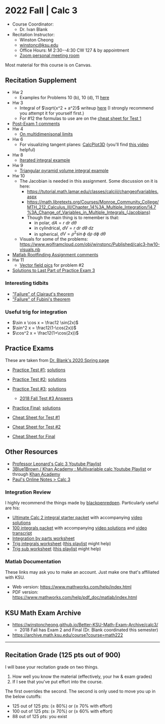 # 2022 Fall | Calc 3

<style>
 a:visited {
  color: darkorchid
 }
</style>

* Course Coordinator:
  * Dr. Ivan Blank
* Recitation Instructor:
  * Winston Cheong
  * winstonc@ksu.edu
  * Office Hours: M 2:30--4:30 CW 127 & by appointment
  * [Zoom personal meeting room](https://ksu.zoom.us/j/2293865582?pwd=Z0dqUTQrUSt6THRBOW41SG43aitmdz09)

Most material for this course is on Canvas.

## Recitation Supplement

* Hw 2
  * Examples for Problems 10 (b), 10 (d), 11 [here](https://www.overleaf.com/read/ynfvpfmwvfwr)
* Hw 3
  * Integral of $\sqrt{x^2 + a^2}$ writeup [here](https://www.overleaf.com/read/nzhzfwfwrxkc) (I strongly recommend you attempt it for yourself first.)
  * For #12 the formulas to use are on the [cheat sheet for Test 1](https://www.math.ksu.edu/~blanki/CheatT1.pdf)
* [Post-Exam 1 comments](https://www.overleaf.com/read/scmbncvbjthz)
* Hw 4
  * [On multidimenisonal limits](https://www.overleaf.com/read/nhwjrjhjgwsz)
* Hw 6
  * For visualizing tangent planes: [CalcPlot3D](https://c3d.libretexts.org/CalcPlot3D/index.html#) (you'll find [this video](https://www.youtube.com/watch?v=KzQuvEXoDI0) helpful)
* Hw 8
  * [Iterated integral example](https://www.overleaf.com/read/zrfvzpmxhfst)
* Hw 9
  * [Triangular pyramid volume integral example](https://www.overleaf.com/read/mmdjwxfpmqkj)
* Hw 10
  * The Jacobian is needed in this assignment. Some discussion on it is here:
    * <https://tutorial.math.lamar.edu/classes/calciii/changeofvariables.aspx>
    * <https://math.libretexts.org/Courses/Monroe_Community_College/MTH_212_Calculus_III/Chapter_14%3A_Multiple_Integration/14.7%3A_Change_of_Variables_in_Multiple_Integrals_(Jacobians)>
    * Though the main thing is to remember is that:
      * in polar, $dA = r \ dr\ d\theta$
      * in cylindrical, $dV = r\ dr\ d\theta \ dz$
      * in spherical, $dV = \rho^2 \sin \phi \ d\rho \ d\phi \ d\theta$
  * Visuals for some of the problems: <https://www.wolframcloud.com/obj/winstonc/Published/calc3-hw10-visuals.nb>
* [Matlab Rootfinding Assignment comments](https://www.overleaf.com/read/zvbktkmnqsjp)
* Hw 11
  * [Vector field pics](vect-field-pics.pdf) for problem #2
* [Solutions to Last Part of Practice Exam 3](https://www.overleaf.com/read/kzbhfhvbkfqy)

### Interesting tidbits

* ["Failure" of Clairaut's theorem](https://calculus.subwiki.org/wiki/Failure_of_Clairaut%27s_theorem_where_both_mixed_partials_are_defined_but_not_equal)
* ["Failure" of Fubini's theorem](https://math.jhu.edu/~jmb/note/nofub.pdf)

### Useful trig for integration

* $\sin x \cos x = \frac12 \sin(2x)$
* $\sin^2 x = \frac12(1-\cos(2x))$
* $\cos^2 x = \frac12(1+\cos(2x))$

## Practice Exams

These are taken from [Dr. Blank's 2020 Spring page](https://www.math.ksu.edu/~blanki/indexM222Spring2020.html)

* [Practice Test #1](Prac1.pdf); [solutions](AnsPrac1.pdf)
* [Practice Test #2](Prac2F18.pdf); [solutions](AnsPrac2Combined.pdf)
* [Practice Test #3](Prac3F15.pdf); [solutions](AnsPrac3.pdf)
  * [2018 Fall Test #3 Answers](AnsT3.pdf)
* [Practice Final](PracFin.pdf); [solutions](AnsPracFin.pdf)

* [Cheat Sheet for Test #1](Cheat1.pdf)
* [Cheat Sheet for Test #2](CheatT2.pdf)
* [Cheat Sheet for Final](FinalCheatSheet.pdf)

## Other Resources

* [Professor Leonard's Calc 3 Youtube Playlist](https://www.youtube.com/playlist?list=PLDesaqWTN6ESk16YRmzuJ8f6-rnuy0Ry7)
* [3Blue1Brown / Khan Academy : Multivariable calc Youtube Playlist](https://www.youtube.com/playlist?list=PLSQl0a2vh4HC5feHa6Rc5c0wbRTx56nF7) or through [Khan Academy](https://www.khanacademy.org/math/multivariable-calculus)
* [Paul's Online Notes > Calc 3](https://tutorial.math.lamar.edu/classes/calciii/calciii.aspx)

### Integration Review

I highly recommend the things made by [blackpenredpen](https://www.blackpenredpen.com/calc2).
Particularly useful are his:

* [Ultimate Calc 2 integral starter packet](https://www.blackpenredpen.com/_files/ugd/287ba5_434067d1e62c46c184065780349cd084.pdf) with accompanying [video solutions](https://www.youtube.com/watch?v=XOUwIdufY9Y)
* [100 integrals packet](https://www.blackpenredpen.com/_files/ugd/287ba5_9809e0bcf44548b79263bf7e0c70ad17.pdf) with accompanying [video solutions](https://www.youtube.com/watch?v=dgm4-3-Iv3s) and [video transcript](https://www.blackpenredpen.com/_files/ugd/287ba5_62e3789012b14a77ae31c0986f993ecc.pdf)
* [Integration by parts worksheet](https://www.blackpenredpen.com/_files/ugd/287ba5_472a69bac7d74d3ab272d0dd6bccd170.pdf)
* [Trig integrals worksheet](https://www.blackpenredpen.com/_files/ugd/287ba5_4c6cd42fbf9a4cc58be455f39ef6267e.pdf) ([this playlist](https://www.youtube.com/playlist?list=PLj7p5OoL6vGyKrScQeswVIq5ud2Ui5wwX) might help)
* [Trig sub worksheet](https://www.blackpenredpen.com/_files/ugd/287ba5_f6e66543dc674672a69a3ada59d0005d.pdf) ([this playlist](https://www.youtube.com/playlist?list=PLj7p5OoL6vGwi8Fdeq-4ppvGmjx47a0Eo) might help)

### Matlab Documentation

These links may ask you to make an account. Just make one that's affiliated with KSU.

* Web version: <https://www.mathworks.com/help/index.html>
* PDF version: <https://www.mathworks.com/help/pdf_doc/matlab/index.html>

## KSU Math Exam Archive

* <https://winstoncheong.github.io/Better-KSU-Math-Exam-Archive/calc3/>
  * 2018 Fall has Exam 2 and Final (Dr. Blank coordinated this semester)
* <https://archive.math.ksu.edu/course?course=math222>

----

## Recitation Grade (125 pts out of 900)

I will base your recitation grade on two things.

1) How well you know the material (effectively, your hw & exam grades)
2) If I see that you've put effort into the course.

The first overrides the second. The second is only used to move you up in the below cutoffs:

* 125 out of 125 pts: (&GreaterEqual; 80%) or (&GreaterEqual; 70% with effort)
* 100 out of 125 pts: (&GreaterEqual; 70%) or (&GreaterEqual; 60% with effort)
* 88 out of 125 pts: you exist
